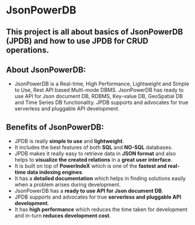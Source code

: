 # JsonPowerDB
## This project is all about basics of JsonPowerDB (JPDB) and how to use JPDB for CRUD operations.
## About JsonPowerDB:
* JsonPowerDB is a Real-time, High Performance, Lightweight and Simple to Use, Rest API based Multi-mode DBMS. JsonPowerDB has ready to use API for Json document DB, RDBMS, Key-value DB, GeoSpatial DB and Time Series DB functionality. JPDB supports and advocates for true serverless and pluggable API development.
## Benefits of JsonPowerDB:
* JPDB is really **simple to use** and **lightweight**.
* It includes the best features of both **SQL** and **NO-SQL** databases.
* JPDB makes it really easy to retrieve data in **JSON format** and also helps to **visualize the created relations** in a **great user interface**.
* It is built on top of **PowerIndeX** which is one of the **fastest and real-time data indexing engines**.
* It has a **detailed documentation** which helps in finding solutions easily when a problem arises during development.
* JsonPowerDB has a **ready to use API for Json document DB**.
* JPDB supports and advocates for true **serverless and pluggable API development**.
* It has **high performance** which reduces the time taken for development and in-turn **reduces development cost**.

